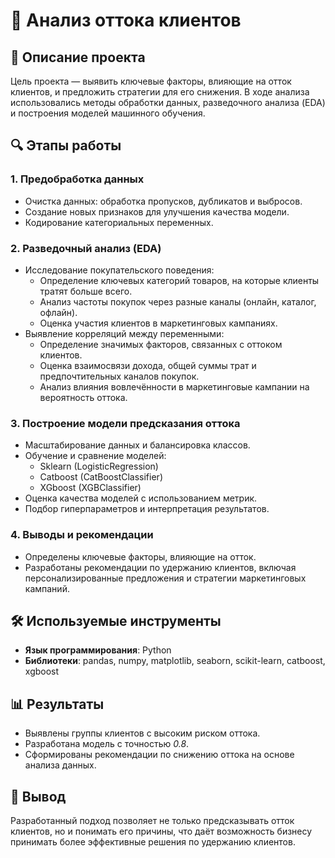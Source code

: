 # 🏦 Анализ оттока клиентов

## 📌 Описание проекта  
Цель проекта — выявить ключевые факторы, влияющие на отток клиентов, и предложить стратегии для его снижения. В ходе анализа использовались методы обработки данных, разведочного анализа (EDA) и построения моделей машинного обучения.

## 🔍 Этапы работы  

### 1. Предобработка данных  
- Очистка данных: обработка пропусков, дубликатов и выбросов.  
- Создание новых признаков для улучшения качества модели.  
- Кодирование категориальных переменных.  

### 2. Разведочный анализ (EDA)   
- Исследование покупательского поведения:  
  - Определение ключевых категорий товаров, на которые клиенты тратят больше всего.  
  - Анализ частоты покупок через разные каналы (онлайн, каталог, офлайн).  
  - Оценка участия клиентов в маркетинговых кампаниях.  
- Выявление корреляций между переменными:  
  - Определение значимых факторов, связанных с оттоком клиентов.  
  - Оценка взаимосвязи дохода, общей суммы трат и предпочтительных каналов покупок.  
  - Анализ влияния вовлечённости в маркетинговые кампании на вероятность оттока.  

### 3. Построение модели предсказания оттока  
- Масштабирование данных и балансировка классов.  
- Обучение и сравнение моделей:  
  - Sklearn (LogisticRegression)
  - Catboost (CatBoostClassifier)
  - XGboost (XGBClassifier)
- Оценка качества моделей с использованием метрик.  
- Подбор гиперпараметров и интерпретация результатов.  

### 4. Выводы и рекомендации  
- Определены ключевые факторы, влияющие на отток.  
- Разработаны рекомендации по удержанию клиентов, включая персонализированные предложения и стратегии маркетинговых кампаний.  

## 🛠 Используемые инструменты  
- **Язык программирования**: Python  
- **Библиотеки**: pandas, numpy, matplotlib, seaborn, scikit-learn, catboost, xgboost

## 📊 Результаты  
- Выявлены группы клиентов с высоким риском оттока.  
- Разработана модель с точностью *0.8*.  
- Сформированы рекомендации по снижению оттока на основе анализа данных.  

## 📌 Вывод  
Разработанный подход позволяет не только предсказывать отток клиентов, но и понимать его причины, что даёт возможность бизнесу принимать более эффективные решения по удержанию клиентов.  
